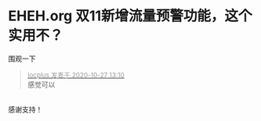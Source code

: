 # EHEH.org 双11新增流量预警功能，这个实用不？


围观一下

<div class="quote"><blockquote><font size="2"><a href="https://www.hostloc.com/forum.php?mod=redirect&amp;goto=findpost&amp;pid=9358666&amp;ptid=758918" target="_blank"><font color="#999999">locplus 发表于 2020-10-27 13:10</font></a></font><br />
感觉可以</blockquote></div><br />
感谢支持！

